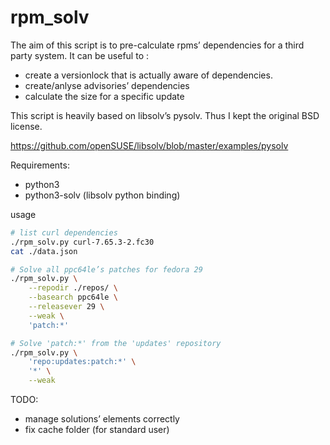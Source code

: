 # rpm_solv
The aim of this script is to pre-calculate rpms’ dependencies for a third party system.
It can be useful to : 
* create a versionlock that is actually aware of dependencies. 
* create/anlyse advisories’ dependencies 
* calculate the size for a specific update

This script is heavily based on libsolv’s pysolv.
Thus I kept the original BSD license.

https://github.com/openSUSE/libsolv/blob/master/examples/pysolv


Requirements:
* python3
* python3-solv (libsolv python binding)

usage
```bash
# list curl dependencies
./rpm_solv.py curl-7.65.3-2.fc30
cat ./data.json

# Solve all ppc64le’s patches for fedora 29
./rpm_solv.py \
    --repodir ./repos/ \
    --basearch ppc64le \
    --releasever 29 \
    --weak \
    'patch:*'

# Solve 'patch:*' from the 'updates' repository
./rpm_solv.py \ 
    'repo:updates:patch:*' \
    '*' \
    --weak

```

TODO:
* manage solutions’ elements correctly
* fix cache folder (for standard user)


